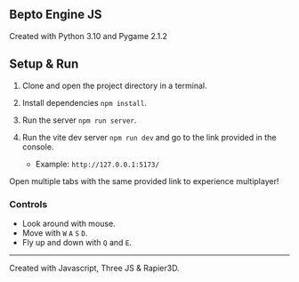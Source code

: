 ## Bepto Engine JS

Created with Python 3.10 and Pygame 2.1.2

## Setup & Run

1. Clone and open the project directory in a terminal.

2. Install dependencies `npm install`.

3. Run the server `npm run server`.

4. Run the vite dev server `npm run dev` and go to the link provided in the console.
   * Example: `http://127.0.0.1:5173/`
  
Open multiple tabs with the same provided link to experience multiplayer!

### Controls

- Look around with mouse.
- Move with `W` `A` `S` `D`.
- Fly up and down with `Q` and `E`.

----------

Created with Javascript, Three JS & Rapier3D.
